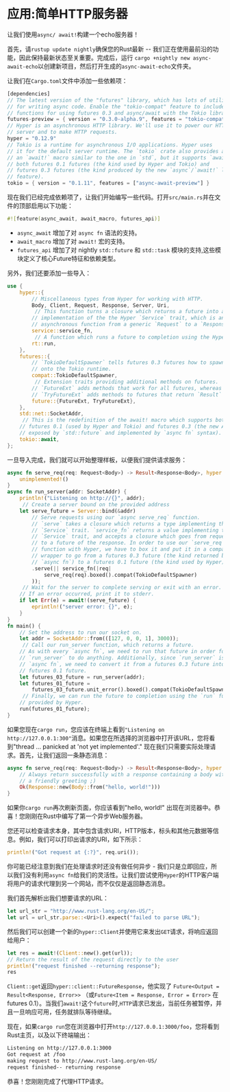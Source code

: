 # 应用:简单HTTP服务器

让我们使用`async/ await!`构建一个echo服务器！

首先，请`rustup update nightly`确保您的Rust最新 -- 我们正在使用最前沿的功能，因此保持最新状态至关重要。完成后，运行 `cargo +nightly new async-await-echo`以创建新项目，然后打开生成的`async-await-echo`文件夹。

让我们在`Cargo.toml`文件中添加一些依赖项：

```rust
[dependencies]
// The latest version of the "futures" library, which has lots of utilities
// for writing async code. Enable the "tokio-compat" feature to include the
// functions for using futures 0.3 and async/await with the Tokio library.
futures-preview = { version = "0.3.0-alpha.9", features = "tokio-compat"] }
// Hyper is an asynchronous HTTP library. We'll use it to power our HTTP
// server and to make HTTP requests.
hyper = "0.12.9"
// Tokio is a runtime for asynchronous I/O applications. Hyper uses
// it for the default server runtime. The `tokio` crate also provides an
// an `await!` macro similar to the one in `std`, but it supports `await!`ing
// both futures 0.1 futures (the kind used by Hyper and Tokio) and
// futures 0.3 futures (the kind produced by the new `async`/`await!` language
// feature).
tokio = { version = "0.1.11", features = ["async-await-preview"] }
```

现在我们已经完成依赖项了，让我们开始编写一些代码。打开`src/main.rs`并在文件的顶部启用以下功能：

 ```rust
#![feature(async_await, await_macro, futures_api)]
```

- `async_await` 增加了对 `async fn` 语法的支持。
- `await_macro` 增加了对 `await!` 宏的支持。
- `futures_api` 增加了对 nightly `std::future` 和 `std::task` 模块的支持,这些模块定义了核心Future特征和依赖类型。

另外，我们还要添加一些导入：

```rust
use {
    hyper::{
        // Miscellaneous types from Hyper for working with HTTP.
        Body, Client, Request, Response, Server, Uri,
         // This function turns a closure which returns a future into an
        // implementation of the the Hyper `Service` trait, which is an
        // asynchronous function from a generic `Request` to a `Response`.
        service::service_fn,
         // A function which runs a future to completion using the Hyper runtime.
        rt::run,
    },
    futures::{
        // `TokioDefaultSpawner` tells futures 0.3 futures how to spawn tasks
        // onto the Tokio runtime.
        compat::TokioDefaultSpawner,
         // Extension traits providing additional methods on futures.
        // `FutureExt` adds methods that work for all futures, whereas
        // `TryFutureExt` adds methods to futures that return `Result` types.
        future::{FutureExt, TryFutureExt},
    },
    std::net::SocketAddr,
     // This is the redefinition of the await! macro which supports both
    // futures 0.1 (used by Hyper and Tokio) and futures 0.3 (the new API
    // exposed by `std::future` and implemented by `async fn` syntax).
    tokio::await,
};
```

一旦导入完成，我们就可以开始整理样板，以便我们提供请求服务：

```rust
async fn serve_req(req: Request<Body>) -> Result<Response<Body>, hyper::Error> {
    unimplemented!()
}
async fn run_server(addr: SocketAddr) {
    println!("Listening on http://{}", addr);
     // Create a server bound on the provided address
    let serve_future = Server::bind(&addr)
        // Serve requests using our `async serve_req` function.
        // `serve` takes a closure which returns a type implementing the
        // `Service` trait. `service_fn` returns a value implementing the
        // `Service` trait, and accepts a closure which goes from request
        // to a future of the response. In order to use our `serve_req`
        // function with Hyper, we have to box it and put it in a compatability
        // wrapper to go from a futures 0.3 future (the kind returned by
        // `async fn`) to a futures 0.1 future (the kind used by Hyper).
        .serve(|| service_fn(|req|
            serve_req(req).boxed().compat(TokioDefaultSpawner)
        ));
     // Wait for the server to complete serving or exit with an error.
    // If an error occurred, print it to stderr.
    if let Err(e) = await!(serve_future) {
        eprintln!("server error: {}", e);
    }
}
fn main() {
    // Set the address to run our socket on.
    let addr = SocketAddr::from(([127, 0, 0, 1], 3000));
     // Call our run_server function, which returns a future.
    // As with every `async fn`, we need to run that future in order for
    // `run_server` to do anything. Additionally, since `run_server` is an
    // `async fn`, we need to convert it from a futures 0.3 future into a
    // futures 0.1 future.
    let futures_03_future = run_server(addr);
    let futures_01_future =
        futures_03_future.unit_error().boxed().compat(TokioDefaultSpawner);
     // Finally, we can run the future to completion using the `run` function
    // provided by Hyper.
    run(futures_01_future);
}
```

如果您现在`cargo run`，您应该在终端上看到`"Listening on http://127.0.0.1:300"`消息。如果您在所选择的浏览器中打开该URL，您将看到"thread ... panicked at 'not yet implemented'." 现在我们只需要实际处理请求。首先，让我们返回一条静态消息：

```rust
async fn serve_req(req: Request<Body>) -> Result<Response<Body>, hyper::Error> {
    // Always return successfully with a response containing a body with
    // a friendly greeting ;)
    Ok(Response::new(Body::from("hello, world!")))
}
```

如果你`cargo run`再次刷新页面，你应该看到"hello, world!" 出现在浏览器中。恭喜！您刚刚在Rust中编写了第一个异步Web服务器。

您还可以检查请求本身，其中包含请求URI，HTTP版本，标头和其他元数据等信息。例如，我们可以打印出请求的URI，如下所示：

```rust
println!("Got request at {:?}", req.uri());
```

你可能已经注意到我们在处理请求时还没有做任何异步 - 我们只是立即回应，所以我们没有利用`async fn`给我们的灵活性。让我们尝试使用`Hyper`的HTTP客户端将用户的请求代理到另一个网站，而不仅仅是返回静态消息。

我们首先解析出我们想要请求的URL：

```rust
let url_str = "http://www.rust-lang.org/en-US/";
let url = url_str.parse::<Uri>().expect("failed to parse URL");
```

然后我们可以创建一个新的`hyper::Client`并使用它来发出`GET`请求，将响应返回给用户：

```rust
let res = await!(Client::new().get(url));
// Return the result of the request directly to the user
println!("request finished --returning response");
res
```

`Client::get`返回`hyper::client::FutureResponse`，他实现了 `Future<Output = Result<Response, Error>>` （或`Future<Item = Response, Error = Error>` 在futures 0.1）。当我们`await!`这个`future`时,`HTTP`请求已发出，当前任务被暂停，并且一旦响应可用，任务就排队等待继续。

现在，如果`cargo run`您在浏览器中打开`http://127.0.0.1:3000/foo`，您将看到Rust主页，以及以下终端输出：

```bash
Listening on http://127.0.0.1:3000
Got request at /foo
making request to http://www.rust-lang.org/en-US/
request finished-- returning response
```

恭喜！您刚刚完成了代理HTTP请求。